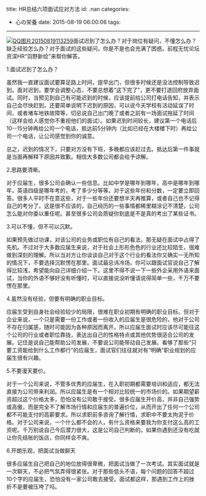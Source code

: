 title: HR总结六项面试应对方法
id: .nan
categories:
  - 心の栄養
date: 2015-08-19 06:00:06
tags:
---

[![QQ图片20150819113259](http://www.shengxuezixun.com/wp-content/uploads/2015/08/QQ图片20150819113259.gif)](http://www.shengxuezixun.com/wp-content/uploads/2015/08/QQ图片20150819113259.gif)面试迟到了怎么办？对于岗位有疑问，不懂怎么办？缺乏经验怎么办？对于面试的这些疑问，你是不是也会充满了困惑。前程无忧论坛资深HR“羽野新绘”来帮你解答。

1.面试迟到了怎么办？

虽然我一直建议面试要算足路上时间，提早出门，但很多时候还是没法控制导致迟到。面对迟到，要学会调整心态，不要总想着“这下完了”，更不要打道回府放弃面试。同时，当预见到自己有可能迟到的时候，应该提前给公司打电话告知，并表示自己会尽快赶到。还要简单说明下迟到的原因，可以说今天学校有活动延误了时间，或者堵车地铁故障等，切忌说自己出门晚了或者之前有一场面试拖延了时间（这样会给人感觉你不重视他们的面试）。如果迟到时间较长，建议第一个电话后10--15分钟再给公司一个电话，抵达前5分钟内（比如已经在大楼楼下时）再给公司一个电话，让公司感觉到你的诚意。

总之，迟到的情况下，只要对方没有下班，多晚都应该赶过去。抵达后第一件事就是当面再解释下原因并致歉。相信大多数公司都会给予谅解。

2.思路要清晰。

对于应届生，很多公司会确认一些信息。比如中学是哪年到哪年，高中是哪年到哪年，英语四级是哪年考的，考了多少分等等。对于这些年份和分数，一定要立即回答。很多人平时不在意这些，对于一些年份还要想半天再推算，或者自己也不记得自己的考分了。这是很不应该的，自己经历的一些事情都稀里糊涂记不清楚，公司怎么能对你委以重任呢。甚至很多公司会质疑你到底是不是真的考出了某些证书。

3.可以不懂，但不可以沉默。

如果预先做过功课，对该公司的业务或职位有自己的看法，那无疑在面试中占得了先机。不过对于大多数应届生来说，对于社会上形形色色的行业还比较陌生，很难做到深刻的理解。所以当对方让你谈谈自己对于这个行业的看法你又确实一无所知的情况下，不要选择沉默愣在那里。面试最忌讳冷场。你可以跟面试官说自己了解得比较浅，希望能向自己详细介绍一下。这里不得不说一下一些外企采用外语来面试，当你的外语不够好没有听懂时，可以直接说没听懂请说得简单一些，千万不要愣在那里。

4.虽然没有经验，但要有明确的职业目标。

应届生受到自身社会经验较少的局限，很难在职业初期有明确的职业目标。但对于企业来说，一个只是需要一份工作或者一份收入的应届生是很危险的，他对于公司不存在归属感，随时可能因为各种原因而离开。所以应届生面试时应该尽可能往这个公司的行业或者职位靠拢，表达出自己的性格特点或其他优势很适合公司的发展。记住是说自己能帮助公司发展，不要说公司能带动自己发展。看够了那些“只要工资能给到什么工作都行”的应届生，面试官们往往就对有“明确”职业规划的应届生很有兴趣。

5.不要漫天要价。

对于一个公司来说，不管多优秀的应届生，在入职初期都需要培训和适应，都无法直接为公司带来利润。所以应届生是有一个相对比较统一的市场价的。如果期望薪资超过这个价格太多，恐怕没有公司敢于接受。很多应届生开价高，并非自己强势或高傲，而是完全不了解市场行情和应届生的普遍价位，从而开出了任何一个公司都不可能支付的高薪要求。所以求职前多咨询了解行情，求职中不要太拘泥于价格。对于公司来说，一个什么都不会的人，有什么资格来要我为你支付这么高的工资呢。千万别说自己今后潜力很大，这是公司自己判断的。如果你遇到还没有吃就让你先结账的饭店，你同样会不爽。

6.开朗乐观，把面试当做聊天

很多应届生自己把自己的地位放得很卑微，把面试当做了一次考试。其实面试就是一次聊天，不必把气氛弄得很紧张。对于那些低头不语，每个问题的回答不超过10个字的应届生，恐怕没有一家公司敢去接受。面试都这样，那遇到工作上的挫折不是要被压垮了吗。